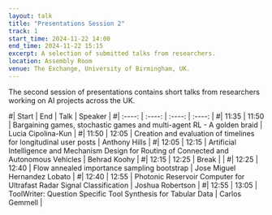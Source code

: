 ```yaml
---
layout: talk
title: "Presentations Session 2"
track: 1
start_time: 2024-11-22 14:00
end_time: 2024-11-22 15:15
excerpt: A selection of submitted talks from researchers.
location: Assembly Room
venue: The Exchange, University of Birmingham, UK.
---
```


The second session of presentations contains short talks from researchers working on AI projects across the UK.

#| Start     | End      | Talk                                                                                           | Speaker                       |
#|   :----:  |   :----: |   :----:                                                                                       |   :----:                      |
#| 11:35     | 11:50    | Bargaining games, stochastic games and multi-agent RL - A golden braid                         | Lucia Cipolina-Kun            |
#| 11:50     | 12:05    | Creation and evaluation of timelines for longitudinal user posts                               | Anthony Hills                 |
#| 12:05     | 12:15    | Artificial Intelligence and Mechanism Design for Routing of Connected and Autonomous Vehicles  | Behrad Koohy                  |
#| 12:15     | 12:25    | Break                                                                                          |                               |
#| 12:25     | 12:40    | Flow annealed importance sampling bootstrap                                                    | Jose Miguel Hernandez Lobato  |
#| 12:40     | 12:55    | Photonic Reservoir Computer for Ultrafast Radar Signal Classification                          | Joshua Robertson              |
#| 12:55     | 13:05    | ToolWriter: Question Specific Tool Synthesis for Tabular Data                                  | Carlos Gemmell                |
